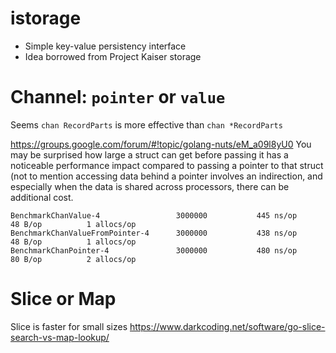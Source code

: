 # istorage

- Simple key-value persistency interface
- Idea borrowed from Project Kaiser storage


# Channel: `pointer` or `value`

Seems `chan RecordParts` is more effective than `chan *RecordParts`

https://groups.google.com/forum/#!topic/golang-nuts/eM_a09l8yU0
You may be surprised how large a struct can get before passing it has a noticeable performance impact compared to passing a pointer to that
struct (not to mention accessing data behind a pointer involves an indirection, and especially when the data is shared across processors,
	there can be additional cost.

```
BenchmarkChanValue-4              	 3000000	       445 ns/op	      48 B/op	       1 allocs/op
BenchmarkChanValueFromPointer-4   	 3000000	       438 ns/op	      48 B/op	       1 allocs/op
BenchmarkChanPointer-4            	 3000000	       480 ns/op	      80 B/op	       2 allocs/op
```

# Slice or Map

Slice is faster for small sizes
https://www.darkcoding.net/software/go-slice-search-vs-map-lookup/
